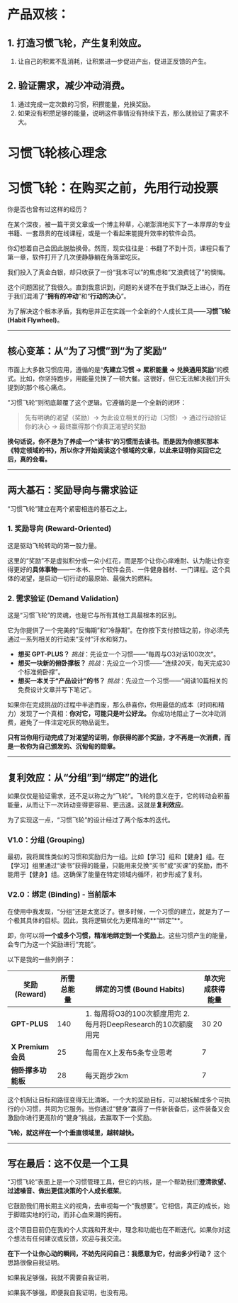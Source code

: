 # 产品双核：
## 1. 打造习惯飞轮，产生复利效应。
  1. 让自己的积累不乱消耗，让积累进一步促进产出，促进正反馈的产生。
## 2. 验证需求，减少冲动消费。
  1. 通过完成一定次数的习惯，积攒能量，兑换奖励。
  2. 如果没有积攒足够的能量，说明这件事情没有持续下去，那么就验证了需求不大。

# 习惯飞轮核心理念

# 习惯飞轮：在购买之前，先用行动投票

你是否也曾有过这样的经历？

在某个深夜，被一篇干货文章或一个博主种草，心潮澎湃地买下了一本厚厚的专业书籍、一套昂贵的在线课程，或是一个看起来能提升效率的软件会员。

你幻想着自己会因此脱胎换骨。然而，现实往往是：书翻了不到十页，课程只看了第一章，软件打开了几次便静静躺在角落里吃灰。

我们投入了真金白银，却只收获了一份“我本可以”的焦虑和“又浪费钱了”的懊悔。

这个问题困扰了我很久。直到我意识到，问题的关键不在于我们缺乏上进心，而在于我们混淆了“**拥有的冲动**”和“**行动的决心**”。

为了解决这个根本矛盾，我构思并正在实践一个全新的个人成长工具——**习惯飞轮 (Habit Flywheel)**。

---

## 核心变革：从“为了习惯”到“为了奖励”

市面上大多数习惯应用，遵循的是“**先建立习惯 → 累积能量 → 兑换通用奖励**”的模式。比如，你坚持跑步，用能量兑换了一顿大餐。这很好，但它无法解决我们开头提到的那个核心痛点。

“习惯飞轮”则彻底颠覆了这个逻辑。它遵循的是一个全新的闭环：

> 先有明确的渴望（奖励）→ 为此设立相关的行动（习惯）→ 通过行动验证你的决心 → 最终赢得那个你真正渴望的奖励
> 

**换句话说，你不是为了养成一个“读书”的习惯而去读书。而是因为你想买那本《特定领域的书》，所以你才开始阅读这个领域的文章，以此来证明你买回它之后，真的会看。**

---

## 两大基石：奖励导向与需求验证

“习惯飞轮”建立在两个紧密相连的基石之上。

### 1. 奖励导向 (Reward-Oriented)

这是驱动飞轮转动的第一股力量。

这里的“奖励”不是虚拟积分或一朵小红花，而是那个让你心痒难耐、认为能让你变得更好的**具体事物**——一本书、一个软件会员、一件健身器材、一门课程。这个具体的渴望，是启动一切行动的最原始、最强大的燃料。

### 2. 需求验证 (Demand Validation)

这是“习惯飞轮”的灵魂，也是它与所有其他工具最根本的区别。

它为你提供了一个完美的“反悔期”和“冷静期”。在你按下支付按钮之前，你必须先通过一系列相关的行动来“支付”汗水和努力。

- **想买 GPT-PLUS？** *挑战*：先设立一个习惯——“每周与O3对话100次次”。
- **想买一块新的俯卧撑板？** *挑战*：先设立一个习惯——“连续20天，每天完成30个标准俯卧撑”。
- **想买一本关于“产品设计”的书？** *挑战*：先设立一个习惯——“阅读10篇相关的免费设计文章并写下笔记”。

如果你在完成挑战的过程中半途而废，那么恭喜你，你用最低的成本（时间和精力）发现了一个真相：**你对它，可能只是叶公好龙。** 你成功地阻止了一次冲动消费，避免了一件注定吃灰的物品诞生。

**只有当你用行动完成了对渴望的证明，你获得的那个奖励，才不再是一次消费，而是一枚你为自己颁发的、沉甸甸的勋章。**

---

## 复利效应：从“分组”到“绑定”的进化

如果仅仅是验证需求，还不足以称之为“飞轮”。飞轮的意义在于，它的转动会积蓄能量，从而让下一次转动变得更容易、更迅速。这就是**复利效应**。

为了实现这一点，“习惯飞轮”的设计经过了两个版本的迭代。

### V1.0：分组 (Grouping)

最初，我将属性类似的习惯和奖励归为一组。比如【学习】组和【健身】组。在【学习】组里通过“读书”获得的能量，只能用来兑换“买书”或“买课”的奖励，而不能用于【健身】组。这确保了能量在特定领域内循环，初步形成了复利。

### V2.0：绑定 (Binding) - 当前版本

在使用中我发现，“分组”还是太宽泛了。很多时候，一个习惯的建立，就是为了一个极其具体的目标。因此，我将逻辑优化为更精准的**“绑定”**。

即，你可以将**一个或多个习惯，精准地绑定到一个奖励上**。这些习惯产生的能量，会专门为这一个奖励进行“充能”。

以下是我的一些列例子：

| 奖励 (Reward) | 所需总能量 | 绑定的习惯 (Bound Habits) | 单次完成获得能量 |
| --- | --- | --- | --- |
| **GPT-PLUS** | 140 | 1. 每周将O3的100次额度用完 2. 每月将DeepResearch的10次额度用完 | 30 20 |
| **X Premium 会员** | 25 | 每周在X上发布5条专业思考 | 7 |
| **俯卧撑多功能板** | 28 | 每天跑步2km | 7 |

这个机制让目标和路径变得无比清晰。一个大的奖励目标，可以被拆解成多个可执行的小习惯，共同为它服务。当你通过“健身”赢得了一件新装备后，这件装备又会激励你进行更高阶的“健身”挑战，去赢取下一个奖励。

**飞轮，就这样在一个个垂直领域里，越转越快。**

---

## 写在最后：这不仅是一个工具

“习惯飞轮”表面上是一个习惯管理工具，但它的内核，是一个帮助我们**澄清欲望、过滤噪音、做出更佳决策的个人成长框架**。

它鼓励我们用长期主义的视角，去审视每一个“我想要”。它相信，真正的成长，始于脚踏实地的行动，而非心血来潮的拥有。

这个项目目前仍在我的个人实践和开发中，理念和功能也在不断迭代。如果你对这个想法有任何建议或反馈，欢迎与我交流。

**在下一个让你心动的瞬间，不妨先问问自己：我愿意为它，付出多少行动？**
这个思路很像自我证明。

如果我足够强，我就不需要自我证明，

如果我不够强，即便我自我证明，也没有用。
